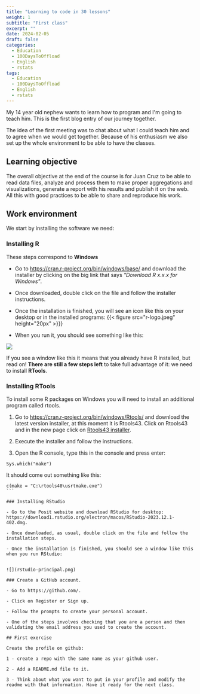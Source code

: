 ```yaml
---
title: "Learning to code in 30 lessons"
weight: 1
subtitle: "First class"
excerpt: ""
date: 2024-02-05
draft: false
categories:
  - Education
  - 100DaysToOffload
  - English
  - rstats
tags: 
  - Education
  - 100DaysToOffload
  - English
  - rstats
---
```


My 14 year old nephew wants to learn how to program and I'm going to teach him. This is the first blog entry of our journey together. 

The idea of the first meeting was to chat about what I could teach him and to agree when we would get together. Because of his enthusiasm we also set up the whole environment to be able to have the classes.

## Learning objective

The overall objective at the end of the course is for Juan Cruz to be able to read data files, analyze and process them to make proper aggregations and visualizations, generate a report with his results and publish it on the web. All this with good practices to be able to share and reproduce his work.

## Work environment

We start by installing the software we need:

### Installing R

These steps correspond to **Windows**

- Go to <https://cran.r-project.org/bin/windows/base/> and download the installer by clicking on the big link that says *"Download R x.x.x for Windows"*.

- Once downloaded, double click on the file and follow the installer instructions.

- Once the installation is finished, you will see an icon like this on your desktop or in the installed programs: {{< figure src="r-logo.jpeg" height="20px" >}}}

- When you run it, you should see something like this:

![](r-en-windows.png) 

If you see a window like this it means that you already have R installed, but read on! **There are still a few steps left** to take full advantage of it: we need to install **RTools**.

### Installing RTools

To install some R packages on Windows you will need to install an additional program called rtools. 

1. Go to https://cran.r-project.org/bin/windows/Rtools/ and download the latest version installer, at this moment it is Rtools43. Click on Rtools43 and in the new page click on [Rtools43 installer](https://cran.r-project.org/bin/windows/Rtools/rtools43/files/rtools43-5948-5818.exe).  

2. Execute the installer and follow the instructions. 

3. Open the R console, type this in the console and press enter:

```{r, eval = FALSE}
Sys.which("make")
```

It should come out something like this:
````{r, echo=FALSE}
c(make = "C:\rtools40\usrtmake.exe")
```

### Installing RStudio

- Go to the Posit website and download RStudio for desktop: https://download1.rstudio.org/electron/macos/RStudio-2023.12.1-402.dmg.

- Once downloaded, as usual, double click on the file and follow the installation steps.

- Once the installation is finished, you should see a window like this when you run RStudio:


![](rstudio-principal.png) 

### Create a GitHub account.

- Go to https://github.com/.

- Click on Register or Sign up.

- Follow the prompts to create your personal account.

- One of the steps involves checking that you are a person and then validating the email address you used to create the account. 

## First exercise

Create the profile on github:

1 - create a repo with the same name as your github user.

2 - Add a README.md file to it. 

3 - Think about what you want to put in your profile and modify the readme with that information. Have it ready for the next class.
